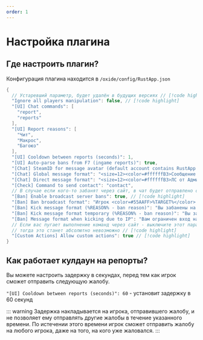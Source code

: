 ```yaml
---
order: 1
---
```


# Настройка плагина

## Где настроить плагин?
Конфигурация плагина находится в `/oxide/config/RustApp.json`
```c#
{
  // Устаревший параметр, будет удалён в будущих версиях // [!code highlight]
  "Ignore all players manipulation": false, // [!code highlight]
  "[UI] Chat commands": [
    "report", 
    "reports"
  ],
  "[UI] Report reasons": [
    "Чит",
    "Макрос",
    "Багоюз"
  ],
  "[UI] Cooldown between reports (seconds)": 1,
  "[UI] Auto-parse bans from F7 (ingame reports)": true,
  "[Chat] SteamID for message avatar (default account contains RustApp logo)": "76561198134964268",
  "[Chat] Global message format": "<size=12><color=#ffffffB3>Сообщение от Администратора</color></size>\n<color=#AAFF55>%CLIENT_TAG%</color>: %MSG%",
  "[Chat] Direct message format": "<size=12><color=#ffffffB3>ЛС от Администратора</color></size>\n<color=#AAFF55>%CLIENT_TAG%</color>: %MSG%",
  "[Check] Command to send contact": "contact",
  // В случае если кого-то забанят через сайт, в чат будет отправлено оповещение об этом // [!code highlight]
  "[Ban] Enable broadcast server bans": true, // [!code highlight]
  "[Ban] Ban broadcast format": "Игрок <color=#55AAFF>%TARGET%</color> <color=#bdbdbd></color>был заблокирован.\n<size=12>- причина: <color=#d3d3d3>%REASON%</color></size>",
  "[Ban] Kick message format (%REASON% - ban reason)": "Вы забанены на этом сервере, причина: %REASON%",
  "[Ban] Kick message format temporary (%REASON% - ban reason)": "Вы забанены на этом сервере до %TIME%, причина: %REASON%",
  "[Ban] Message format when kicking due to IP": "Вам ограничен вход на сервер!",
  // Если вас пугает выполнение команд через сайт - выключите этот параметр // [!code highlight]
  // тогда это станет абсолютно невозможно // [!code highlight]
  "[Custom Actions] Allow custom actions": true // [!code highlight]
}
```

## Как работает кулдаун на репорты?
Вы можете настроить задержку в секундах, перед тем как игрок сможет отправить следующую жалобу.

`"[UI] Cooldown between reports (seconds)": 60` - установит задержку в 60 секунд

::: warning 
Задержка накладывается на игрока, отправившего жалобу, и не позволяет ему отправлять другие жалобы в течение указанного времени. По истечении этого времени игрок сможет отправить жалобу на любого игрока, даже на того, на кого уже жаловался.
:::